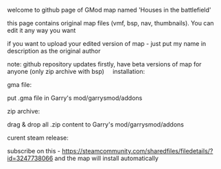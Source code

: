 welcome to github page of GMod map named 'Houses in the battlefield'

this page contains original map files (vmf, bsp, nav, thumbnails). You can edit it any way you want

if you want to upload your edited version of map - just put my name in description as the original author

note: github repository updates firstly, have beta versions of map for anyone (only zip archive with bsp)
 
 
installation:

gma file:

put .gma file in Garry's mod/garrysmod/addons

zip archive:

drag & drop all .zip content to Garry's mod/garrysmod/addons

curent steam release:

subscribe on this - https://steamcommunity.com/sharedfiles/filedetails/?id=3247738066 and the map will install automatically

